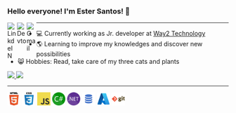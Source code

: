 ### Hello everyone! I'm Ester Santos! :sunflower:

<a target="_blank" href="https://www.linkedin.com/in/ester-r-2292438b/">
  <img align="left" alt="LinkdeIN" width="22px" src="https://cdn.jsdelivr.net/npm/simple-icons@v3/icons/linkedin.svg" />
</a>
<a target="_blank" href="https://dev.to/esterribeiro">
  <img align="left" alt="Devto" width="22px" src="https://cdn.jsdelivr.net/npm/simple-icons@v3/icons/dev-dot-to.svg" />
</a>
<a target="_blank" href="mailto:ester.ribeiro@al.infnet.edu.br">
  <img align="left" alt="Gmail" width="22px" src="https://cdn.jsdelivr.net/npm/simple-icons@v3/icons/gmail.svg" />
</a>

<hr></hr>

- :computer: Currently working as Jr. developer at <a href = "https://www.way2.com.br/solucoes/line/?utm_source=google&utm_medium=cpc&utm_campaign=dinamico_produtos&gclid=CjwKCAiApfeQBhAUEiwA7K_UH7TyhZPY79GB26bToInObRtea7nm2X6f4B-n8fOqeB30ZYyREG7kkBoChvQQAvD_BwE">Way2 Technology</a>
- :earth_americas: Learning to improve my knowledges and discover new possibilities
- :smile_cat: Hobbies: Read, take care of my three cats and plants

<!--
**EsterRibeiro/EsterRibeiro** is a ✨ _special_ ✨ repository because its `README.md` (this file) appears on your GitHub profile.



Here are some ideas to get you started:

- 🔭 Currently working on 
- 🌱 I’m currently learning ...
- 👯 I’m looking to collaborate on ...
- 🤔 I’m looking for help with ...
- 💬 Ask me about ...
- 📫 How to reach me: ...
- 😄 Pronouns: ...
- ⚡ Fun fact: ...
-->


<a href="https://github.com/esterribeiro">
  <img height="180em" src="https://github-readme-stats.vercel.app/api?username=esterribeiro&show_icons=true&theme=tokyonight" data-canonical-src="https://github-readme-stats.vercel.app/api?username=esterribeiro&amp;show_icons=true&amp;amp;include_all_commits=true&amp;count_private=true" style="max-width:100%;">
  
  <img height="180em" src="https://github-readme-stats.vercel.app/api/top-langs/?username=esterribeiro&layout=compact&theme=tokyonight" data-canonical-src="https://github-readme-stats.vercel.app/api/top-langs/?username=esterribeiro&amp;layout=compact&amp;langs_count=16&amp" style="max-width:100%;">
</a>


<hr></hr>

<code><img height="30" src="https://raw.githubusercontent.com/github/explore/80688e429a7d4ef2fca1e82350fe8e3517d3494d/topics/html/html.png"></code>
<code><img height="30" src="https://raw.githubusercontent.com/github/explore/80688e429a7d4ef2fca1e82350fe8e3517d3494d/topics/css/css.png"></code>
<code><img height="30" src="https://raw.githubusercontent.com/github/explore/80688e429a7d4ef2fca1e82350fe8e3517d3494d/topics/javascript/javascript.png"></code>
<code><img height="30" src="https://raw.githubusercontent.com/github/explore/80688e429a7d4ef2fca1e82350fe8e3517d3494d/topics/csharp/csharp.png"></code>
<code><img height="30" src="https://raw.githubusercontent.com/github/explore/80688e429a7d4ef2fca1e82350fe8e3517d3494d/topics/dotnet/dotnet.png"></code>
<code><img height="30" src="https://raw.githubusercontent.com/github/explore/80688e429a7d4ef2fca1e82350fe8e3517d3494d/topics/sql/sql.png"></code>
<code><img height="30" src="https://raw.githubusercontent.com/github/explore/80688e429a7d4ef2fca1e82350fe8e3517d3494d/topics/azure/azure.png"></code>
<code><img height="30" src="https://raw.githubusercontent.com/github/explore/80688e429a7d4ef2fca1e82350fe8e3517d3494d/topics/git/git.png"></code>




